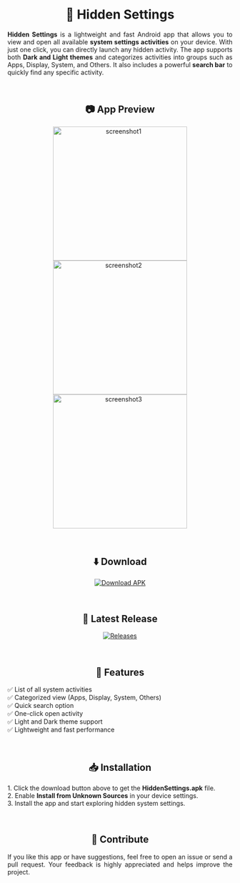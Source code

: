 <h1 align="center">🔧 Hidden Settings</h1>

<p align="justify">
<b>Hidden Settings</b> is a lightweight and fast Android app that allows you to view and open all available <b>system settings activities</b> on your device. With just one click, you can directly launch any hidden activity. The app supports both <b>Dark and Light themes</b> and categorizes activities into groups such as Apps, Display, System, and Others. It also includes a powerful <b>search bar</b> to quickly find any specific activity.
</p>

<br>

<h2 align="center">📷 App Preview</h2>

<p align="center">
  <img src="https://github.com/MSI-Sirajul/Hidden-Settings/raw/main/screenshots/screen1.jpg" alt="screenshot1" width="300">
  <img src="https://github.com/MSI-Sirajul/Hidden-Settings/raw/main/screenshots/screen2.jpg" alt="screenshot2" width="300">
  <img src="https://github.com/MSI-Sirajul/Hidden-Settings/raw/main/screenshots/screen3.jpg" alt="screenshot3" width="300">
</p>

<br>

<h2 align="center">⬇️ Download</h2>

<p align="center">
  <a href="https://github.com/MSI-Sirajul/Hidden-Settings/releases/latest/download/HiddenSettings.apk">
    <img src="https://img.shields.io/badge/Download-APK-blue?style=for-the-badge&logo=android" alt="Download APK">
  </a>
</p>

<br>

<h2 align="center">🚀 Latest Release</h2>

<p align="center">
  <a href="https://github.com/MSI-Sirajul/Hidden-Settings/releases">
    <img src="https://img.shields.io/badge/View%20All%20Releases-Click%20Here-success?style=for-the-badge&logo=github" alt="Releases">
  </a>
</p>

<br>

<h2 align="center">📌 Features</h2>

<p align="justify">
✅ List of all system activities<br>
✅ Categorized view (Apps, Display, System, Others)<br>
✅ Quick search option<br>
✅ One-click open activity<br>
✅ Light and Dark theme support<br>
✅ Lightweight and fast performance<br>
</p>

<br>

<h2 align="center">📥 Installation</h2>

<p align="justify">
1. Click the download button above to get the <b>HiddenSettings.apk</b> file.<br>
2. Enable <b>Install from Unknown Sources</b> in your device settings.<br>
3. Install the app and start exploring hidden system settings.<br>
</p>

<br>

<h2 align="center">🙌 Contribute</h2>

<p align="justify">
If you like this app or have suggestions, feel free to open an issue or send a pull request. Your feedback is highly appreciated and helps improve the project.
</p>
